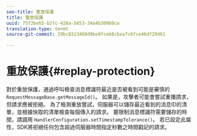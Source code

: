 ```yaml
---
seo-title: 重放保護
title: 重放保護
uuid: 75f2be65-b2fc-428a-b853-34a4b30960ce
translation-type: tm+mt
source-git-commit: 29bc8323460d9be0fce66cbea7c6fce46df20d61

---
```



# 重放保護{#replay-protection}

對於重放保護，通過呼叫檢查消息標識符最近是否被看到可能是審慎的 `RequestMessageBase.getMessageId()`。 如果是，攻擊者可能會嘗試重播請求，但請求應被拒絕。 為了檢測重放嘗試，伺服器可以儲存最近看到的消息ID的清單，並根據快取的清單檢查每個傳入的請求。 要限制消息標識符需要儲存的時間，請調用 `HandlerConfiguration.setTimestampTolerance()`。 若已設定此屬性，SDK將拒絕任何包含超過伺服器時間指定秒數之時間戳記的請求。
